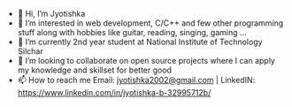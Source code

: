 - 👋 Hi, I’m Jyotishka
- 👀 I’m interested in web development, C/C++ and few other programming stuff along with hobbies like guitar, reading, singing, gaming ...
- 🌱 I’m currently 2nd year student at National Institute of Technology Silchar
- 💞️ I’m looking to collaborate on open source projects where I can apply my knowledge and skillset for better good
- 📫 How to reach me 
        Email: jyotishka2002@gmail.com | LinkedIN: https://www.linkedin.com/in/jyotishka-b-32995712b/

<!---
jyotishka747/jyotishka747 is a ✨ special ✨ repository because its `README.md` (this file) appears on your GitHub profile.
You can click the Preview link to take a look at your changes.
--->
